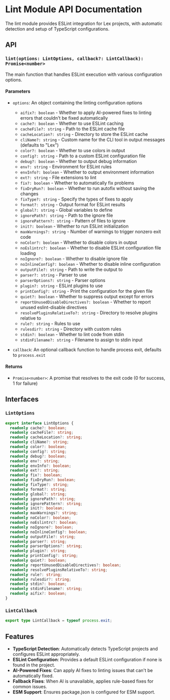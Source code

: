 # Lint Module API Documentation

The lint module provides ESLint integration for Lex projects, with automatic detection and setup of TypeScript configurations.

## API

### `lint(options: LintOptions, callback?: LintCallback): Promise<number>`

The main function that handles ESLint execution with various configuration options.

#### Parameters

- `options`: An object containing the linting configuration options
  - `aifix?: boolean` - Whether to apply AI-powered fixes to linting errors that couldn't be fixed automatically
  - `cache?: boolean` - Whether to use ESLint caching
  - `cacheFile?: string` - Path to the ESLint cache file
  - `cacheLocation?: string` - Directory to store the ESLint cache
  - `cliName?: string` - Custom name for the CLI tool in output messages (defaults to "Lex")
  - `color?: boolean` - Whether to use colors in output
  - `config?: string` - Path to a custom ESLint configuration file
  - `debug?: boolean` - Whether to output debug information
  - `env?: string` - Environment for ESLint rules
  - `envInfo?: boolean` - Whether to output environment information
  - `ext?: string` - File extensions to lint
  - `fix?: boolean` - Whether to automatically fix problems
  - `fixDryRun?: boolean` - Whether to run autofix without saving the changes
  - `fixType?: string` - Specify the types of fixes to apply
  - `format?: string` - Output format for ESLint results
  - `global?: string` - Global variables to define
  - `ignorePath?: string` - Path to the ignore file
  - `ignorePattern?: string` - Pattern of files to ignore
  - `init?: boolean` - Whether to run ESLint initialization
  - `maxWarnings?: string` - Number of warnings to trigger nonzero exit code
  - `noColor?: boolean` - Whether to disable colors in output
  - `noEslintrc?: boolean` - Whether to disable ESLint configuration file loading
  - `noIgnore?: boolean` - Whether to disable ignore file
  - `noInlineConfig?: boolean` - Whether to disable inline configuration
  - `outputFile?: string` - Path to write the output to
  - `parser?: string` - Parser to use
  - `parserOptions?: string` - Parser options
  - `plugin?: string` - ESLint plugins to use
  - `printConfig?: string` - Print the configuration for the given file
  - `quiet?: boolean` - Whether to suppress output except for errors
  - `reportUnusedDisableDirectives?: boolean` - Whether to report unused eslint-disable directives
  - `resolvePluginsRelativeTo?: string` - Directory to resolve plugins relative to
  - `rule?: string` - Rules to use
  - `rulesdir?: string` - Directory with custom rules
  - `stdin?: boolean` - Whether to lint code from stdin
  - `stdinFilename?: string` - Filename to assign to stdin input

- `callback`: An optional callback function to handle process exit, defaults to `process.exit`

#### Returns

- `Promise<number>`: A promise that resolves to the exit code (0 for success, 1 for failure)

## Interfaces

### `LintOptions`

```typescript
export interface LintOptions {
  readonly cache?: boolean;
  readonly cacheFile?: string;
  readonly cacheLocation?: string;
  readonly cliName?: string;
  readonly color?: boolean;
  readonly config?: string;
  readonly debug?: boolean;
  readonly env?: string;
  readonly envInfo?: boolean;
  readonly ext?: string;
  readonly fix?: boolean;
  readonly fixDryRun?: boolean;
  readonly fixType?: string;
  readonly format?: string;
  readonly global?: string;
  readonly ignorePath?: string;
  readonly ignorePattern?: string;
  readonly init?: boolean;
  readonly maxWarnings?: string;
  readonly noColor?: boolean;
  readonly noEslintrc?: boolean;
  readonly noIgnore?: boolean;
  readonly noInlineConfig?: boolean;
  readonly outputFile?: string;
  readonly parser?: string;
  readonly parserOptions?: string;
  readonly plugin?: string;
  readonly printConfig?: string;
  readonly quiet?: boolean;
  readonly reportUnusedDisableDirectives?: boolean;
  readonly resolvePluginsRelativeTo?: string;
  readonly rule?: string;
  readonly rulesdir?: string;
  readonly stdin?: boolean;
  readonly stdinFilename?: string;
  readonly aifix?: boolean;
}
```

### `LintCallback`

```typescript
export type LintCallback = typeof process.exit;
```

## Features

- **TypeScript Detection**: Automatically detects TypeScript projects and configures ESLint appropriately.
- **ESLint Configuration**: Provides a default ESLint configuration if none is found in the project.
- **AI-Powered Fixes**: Can apply AI fixes to linting issues that can't be automatically fixed.
- **Fallback Fixes**: When AI is unavailable, applies rule-based fixes for common issues.
- **ESM Support**: Ensures package.json is configured for ESM support. 